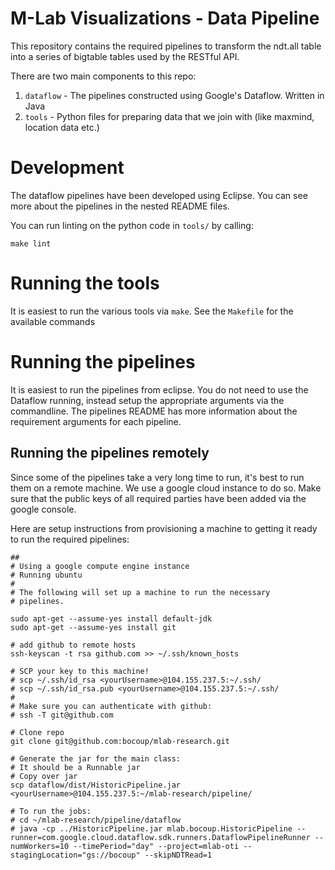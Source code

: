 # M-Lab Visualizations - Data Pipeline

This repository contains the required pipelines to transform the ndt.all
table into a series of bigtable tables used by the RESTful API.

There are two main components to this repo:

1. `dataflow` - The pipelines constructed using Google's Dataflow. Written in Java
2. `tools` - Python files for preparing data that we join with (like maxmind,
location data etc.)

# Development

The dataflow pipelines have been developed using Eclipse. You can see more
about the pipelines in the nested README files.

You can run linting on the python code in `tools/` by calling:

`make lint`

# Running the tools

It is easiest to run the various tools via `make`.
See the `Makefile` for the available commands

# Running the pipelines

It is easiest to run the pipelines from eclipse.
You do not need to use the Dataflow running, instead setup the appropriate
arguments via the commandline. The pipelines README has more information
about the requirement arguments for each pipeline.

## Running the pipelines remotely

Since some of the pipelines take a very long time to run, it's best to run them
on a remote machine. We use a google cloud instance to do so. Make sure that
the public keys of all required parties have been added via the google console.

Here are setup  instructions from provisioning a machine to getting it
ready to run the required pipelines:

```
##
# Using a google compute engine instance
# Running ubuntu
#
# The following will set up a machine to run the necessary
# pipelines.

sudo apt-get --assume-yes install default-jdk
sudo apt-get --assume-yes install git

# add github to remote hosts
ssh-keyscan -t rsa github.com >> ~/.ssh/known_hosts

# SCP your key to this machine!
# scp ~/.ssh/id_rsa <yourUsername>@104.155.237.5:~/.ssh/
# scp ~/.ssh/id_rsa.pub <yourUsername>@104.155.237.5:~/.ssh/
#
# Make sure you can authenticate with github:
# ssh -T git@github.com

# Clone repo
git clone git@github.com:bocoup/mlab-research.git

# Generate the jar for the main class:
# It should be a Runnable jar
# Copy over jar
scp dataflow/dist/HistoricPipeline.jar <yourUsername>@104.155.237.5:~/mlab-research/pipeline/

# To run the jobs:
# cd ~/mlab-research/pipeline/dataflow
# java -cp ../HistoricPipeline.jar mlab.bocoup.HistoricPipeline --runner=com.google.cloud.dataflow.sdk.runners.DataflowPipelineRunner --numWorkers=10 --timePeriod="day" --project=mlab-oti --stagingLocation="gs://bocoup" --skipNDTRead=1
```

